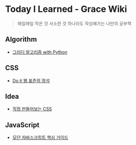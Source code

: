 # Today I Learned - Grace Wiki
> 매일매일 작은 것 사소한 것 하나라도 작성해가는 나만의 공부책

## Algorithm
* [그리디 알고리즘 with Python](https://github.com/GraceKim527/TIL_Grace/blob/main/Algorithm/Greedy.md)

## CSS
* [Do it 웹 표준의 정석](https://github.com/GraceKim527/TIL_Grace/blob/main/Css/Do%20it%20%EC%9B%B9%20%ED%91%9C%EC%A4%80%EC%9D%98%20%EC%A0%95%EC%84%9D.md)

## Idea
* [직접 만들어보는 CSS](https://github.com/GraceKim527/TIL_Grace/blob/main/idea/idea.md)

## JavaScript
* [모던 자바스크립트 핵심 가이드](https://github.com/GraceKim527/TIL_Grace/blob/main/JavaScript/%EB%AA%A8%EB%8D%98%20%EC%9E%90%EB%B0%94%EC%8A%A4%ED%81%AC%EB%A6%BD%ED%8A%B8%20%ED%95%B5%EC%8B%AC%20%EA%B0%80%EC%9D%B4%EB%93%9C.md)


